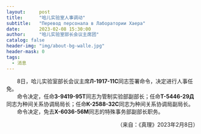 ```yaml
---
layout:     post
title:      "哈儿实验室人事调动"
subtitle:   "Перевод персонала в Лаборатории Хаера"
date:       2023-02-08 15:30:00
author:     "哈儿实验室部长会议主席团"
catalog: false
header-img: "img/about-bg-walle.jpg"
header-mask: 0
tags:
  - 消息
---
```


&emsp;&emsp;8日，哈儿实验室部长会议主席**Л-1917-11С**同志签署命令，决定进行人事任免。  
&emsp;&emsp;命令决定，任命**З-9419-95Т**同志为管制实验部副部长；任命**Т-5446-29Д**同志为种间关系协调局局长；任命**К-2588-32С**同志为种间关系协调局副局长。  
&emsp;&emsp;命令决定，免去**Х-6036-56М**同志的特殊事务部副部长职务。
<div style="text-align: right">（来自：《真理》2023年2月8日）</div>